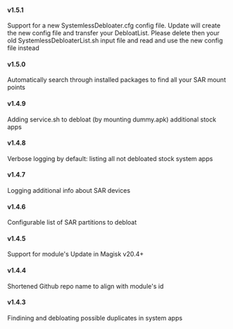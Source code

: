 #### v1.5.1 

Support for a new SystemlessDebloater.cfg config file. Update will create the new config file and transfer your DebloatList. Please delete then your old SystemlessDebloaterList.sh input file and read and use the new config file instead

#### v1.5.0 

Automatically search through installed packages to find all your SAR mount points

#### v1.4.9 

Adding service.sh to debloat (by mounting dummy.apk) additional stock apps

#### v1.4.8 

Verbose logging by default: listing all not debloated stock system apps 

#### v1.4.7 

Logging additional info about SAR devices 

#### v1.4.6 

Configurable list of SAR partitions to debloat

#### v1.4.5 

Support for module's Update in Magisk v20.4+

#### v1.4.4

Shortened Github repo name to align with module's id

#### v1.4.3

Findining and debloating possible duplicates in system apps
